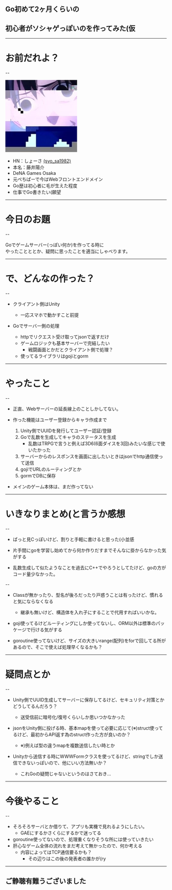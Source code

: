 ## Go初めて2ヶ月くらいの  
## 初心者がソシャゲっぽいのを作ってみた(仮

---

# お前だれよ？

--

![俺だよ](images/profile.jpg "俺だよ")

* HN：しょーさ [(syo_sa1982)](http://twitter.com/syo_sa1982)
* 本名：藤井陽介
* DeNA Games Osaka
* 元ぺちぱーで今はWebフロントエンドメイン
* Go歴は初心者に毛が生えた程度
* 仕事でGo書きたい(願望

---

# 今日のお題

--

Goでゲームサーバー(っぽい何か)を作ってる時に    
やったことととか、疑問に思ったことを適当にしゃべります。

---

# で、どんなの作った？

--

* クライアント側はUnity
    * 一応スマホで動かすこと前提
    
* Goでサーバー側の処理
    * httpでリクエスト受け取ってjsonで返すだけ
    * ゲームロジックも基本サーバーで完結したい
        * 戦闘画面とかだとクライアント側で処理？
    * 使ってるライブラリはgojiとgorm
    
---

# やったこと

--

* 正直、Webサーバーの延長線上のことしかしてない。

* 作った機能はユーザー登録からキャラ作成まで
    1. Unity側でUUIDを発行してユーザー認証/登録
    1. Goで乱数を生成してキャラのステータスを生成
        * 乱数はTRPGで言うと例えば3D6(6面ダイスを3回)みたいな感じで使いたかった
    1. サーバーからのレスポンスを画面に出したいときはjsonでhttp通信使って送信
    1. gojiでURLのルーティングとか
    1. gormでDBに保存

* メインのゲーム本体は、まだ作ってない

---

# いきなりまとめ(と言うか感想

--

* ぱっと見Cっぽいけど、割りと手軽に書けると思った(小並感

* 片手間にgoを学習し始めてから何か作りだすまでそんなに掛からなかった気がする

* 乱数生成して似たようなことを過去にC++でやろうとしてたけど、goの方がコード量少なかった。

--

* Classが無かったり、型名が後ろだったり戸惑うことは有ったけど、慣れると気にならなくなる
    * 継承も無いけど、構造体を入れ子にすることで代用すればいいかな。

* goji使ってるけどルーティングにしか使ってないし、ORM以外は標準のパッケージで行ける気がする

* goroutine使ってないけど、サイズの大きいrange(配列)をforで回してる所があるので、そこで使えば処理早くなるかも？

---

# 疑問点とか

--

* Unity側でUUID生成してサーバーに保存してるけど、セキュリティ対策とかどうしてるんだろう？
    * 送受信前に暗号化/復号くらいしか思いつかなかった
    
* jsonをUnity側に投げる時、基本mapを使って必要に応じて(※)struct使ってるけど、最初からAPI返す為のstruct作った方が良いのか？
    * ※)例えば型の違うmapを複数送信したい時とか
      
* Unityから送信する時にWWWFormクラスを使ってるけど、stringでしか送信できないっぽいので、他にいい方法無いか？
    * これGoの疑問じゃないというのはさておき…

---

# 今後やること

--

* そろそろサーバとか借りて、アプリも実機で見れるようにしたい。
    * GAEにするかさくらにするかで迷ってる
* goroutine使ってないので、処理重くなりそうな所には使っていきたい
* 肝心なゲーム全体の流れをまだ考えて無かったので、何か考える
    * 内容によってはTCP通信要るかも？
        * その辺りはこの後の発表者の誰かが(ry
---

## ご静聴有難うございました


